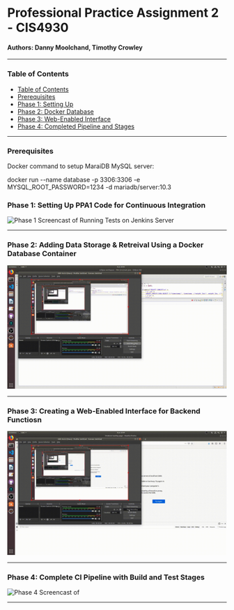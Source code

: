 # Professional Practice Assignment 2 - CIS4930

#### Authors: Danny Moolchand, Timothy Crowley  

----

### Table of Contents

  - [Table of Contents](#table-of-contents)
  - [Prerequisites](#prerequisites)
  - [Phase 1: Setting Up](#phase-1-setting-up-ppa1-code-for-continuous-integration)
  - [Phase 2: Docker Database](#phase-2-adding-data-storage--retreival-using-a-docker-database-container)
  - [Phase 3: Web-Enabled Interface](#phase-3-creating-a-web-enabled-interface-for-backend-functiosn)
  - [Phase 4: Completed Pipeline and Stages](#phase-4-complete-ci-pipeline-with-build-and-test-stages)

----
### Prerequisites
Docker command to setup MaraiDB MySQL server:

docker run --name database -p 3306:3306 -e MYSQL_ROOT_PASSWORD=1234 -d mariadb/server:10.3




### Phase 1: Setting Up PPA1 Code for Continuous Integration
![Phase 1 Screencast of Running Tests on Jenkins Server](https://raw.githubusercontent.com/moolchand-danny/PPA-2/master/readme_assets/Phase1.gif)


---

### Phase 2: Adding Data Storage & Retreival Using a Docker Database Container
![Phase 2 Screencast of Storing and Retrieving Data from MySQL Database](https://raw.githubusercontent.com/moolchand-danny/PPA-2/master/readme_assets/Phase2.gif)

---

### Phase 3: Creating a Web-Enabled Interface for Backend Functiosn
![Phase 3 Screencast of Testing Distance GET/POST on Web Interface](https://raw.githubusercontent.com/moolchand-danny/PPA-2/master/readme_assets/Phase3.gif)

---

### Phase 4: Complete CI Pipeline with Build and Test Stages
![Phase 4 Screencast of ](https://raw.githubusercontent.com/moolchand-danny/PPA-2/master/readme_assets/Phase4.gif)

---



